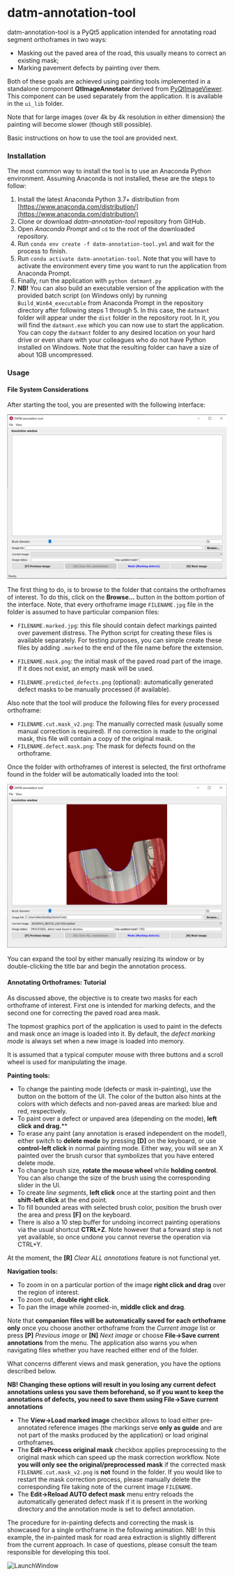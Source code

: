 # datm-annotation-tool
datm-annotation-tool is a PyQt5 application intended for annotating road segment orthoframes in two ways:

* Masking out the paved area of the road, this usually means to correct an existing mask;
* Marking pavement defects by painting over them.

Both of these goals are achieved using painting tools implemented in a standalone component **QtImageAnnotator** derived from [PyQtImageViewer](https://github.com/marcel-goldschen-ohm/PyQtImageViewer). This component can be used separately from the application. It is available in the `ui_lib` folder.

Note that for large images (over 4k by 4k resolution in either dimension) the painting will become slower (though still possible).

Basic instructions on how to use the tool are provided next.

### Installation

The most common way to install the tool is to use an Anaconda Python environment. Assuming Anaconda is not installed, these are the steps to follow:

1. Install the latest Anaconda Python 3.7+ distribution from [https://www.anaconda.com/distribution/](https://www.anaconda.com/distribution/)
2. Clone or download *datm-annotation-tool* repository from GitHub.
3. Open *Anaconda Prompt* and `cd` to the root of the downloaded repository.
4. Run `conda env create -f datm-annotation-tool.yml` and wait for the process to finish.
5. Run `conda activate datm-annotation-tool`. Note that you will have to activate the environment every time you want to run the application from Anaconda Prompt.
6. Finally, run the application with `python datmant.py`
7. **NB!** You can also build an executable version of the application with the provided batch script (on Windows only) by running `Build_Win64_executable` from Anaconda Prompt in the repository directory after following steps 1 through 5. In this case, the `datmant` folder will appear under the  `dist` folder in the repository root. In it, you will find the `datmant.exe` which you can now use to start the application. You can copy the `datmant` folder to any desired location on your hard drive or even share with your colleagues who do not have Python installed on Windows. Note that the resulting folder can have a size of about 1GB uncompressed.

### Usage

#### File System Considerations

After starting the tool, you are presented with the following interface:



![LaunchWindow](.github/img/main_gui_empty.png)



The first thing to do, is to browse to the folder that contains the orthoframes of interest. To do this, click on the **Browse...** button in the bottom portion of the interface. Note, that every orthoframe image `FILENAME.jpg` file in the folder is assumed to have particular companion files:

* `FILENAME.marked.jpg`: this file should contain defect markings painted over pavement distress. The Python script for creating these files is available separately. For testing purposes, you can simple create these files by adding `.marked` to the end of the file name before the extension.
* `FILENAME.mask.png`: the initial mask of the paved road part of the image. If it does not exist, an empty mask will be used.

* `FILENAME.predicted_defects.png` (optional): automatically generated defect masks to be manually processed (if available).

Also note that the tool will produce the following files for every processed orthoframe:

* `FILENAME.cut.mask_v2.png`: The manually corrected mask (usually some manual correction is required). If no correction is made to the original mask, this file will contain a copy of the original mask.
* `FILENAME.defect.mask.png`: The mask for defects found on the orthoframe.

Once the folder with orthoframes of interest is selected, the first orthoframe found in the folder will be automatically loaded into the tool:



![LaunchWindow](.github/img/main_gui.png)



You can expand the tool by either manually resizing its window or by double-clicking the title bar and begin the annotation process.

#### Annotating Orthoframes: Tutorial

As discussed above, the objective is to create two masks for each orthoframe of interest. First one is intended for marking defects, and the second one for correcting the paved road area mask.

The topmost graphics port of the application is used to paint in the defects and mask once an image is loaded into it. By default, the *defect marking mode* is always set when a new image is loaded into memory.

It is assumed that a typical computer mouse with three buttons and a scroll wheel is used for manipulating the image.

**Painting tools:**

* To change the painting mode (defects or mask in-painting), use the button on the bottom of the UI. The color of the button also hints at the colors with which defects and non-paved areas are marked: blue and red, respectively.
* To paint over a defect or unpaved area (depending on the mode), **left click and drag.****
* To erase any paint (any annotation is erased independent on the mode!), either switch to **delete mode** by pressing **[D]** on the keyboard, or use **control-left click** in normal painting mode. Either way, you will see an X painted over the brush cursor that symbolizes that you have entered delete mode.
* To change brush size, **rotate the mouse wheel** while **holding control**. You can also change the size of the brush using the corresponding slider in the UI.
* To create *line segments*, **left click** once at the starting point and then **shift-left click** at the end point.
* To fill bounded areas with selected brush color, position the brush over the area and press **[F]** on the keyboard.
* There is also a 10 step buffer for undoing incorrect painting operations via the usual shortcut **CTRL+Z**. Note however that a forward step is not yet available, so once undone you cannot reverse the operation via CTRL+Y.

At the moment, the **[R]** *Clear ALL annotations* feature is not functional yet.

**Navigation tools:**

* To zoom in on a particular portion of the image **right click and drag** over the region of interest.
* To zoom out, **double right click**.
* To pan the image while zoomed-in, **middle click and drag**.

Note that **companion files will be automatically saved for each orthoframe only** once you choose another orthoframe from the *Current image* list or press **[P]** *Previous image* or **[N]** *Next image* or choose **File→Save current annotations** from the menu. The application also warns you when navigating files whether you have reached either end of the folder.

What concerns different views and mask generation, you have the options described below.

**NB! Changing these options will result in you losing any current defect annotations unless you save them beforehand, so if you want to keep the annotations of defects, you need to save them using File→Save current annotations**

* The **View→Load marked image** checkbox allows to load either pre-annotated reference images (the markings serve **only as guide** and are not part of the masks produced by the application) or load original orthoframes.
* The **Edit→Process original mask** checkbox applies preprocessing to the original mask which can speed up the mask correction workflow. Note **you will only see the original/preprocessed mask** if the corrected mask `FILENAME.cut.mask_v2.png` is **not** found in the folder. If you would like to restart the mask correction process, please manually delete the corresponding file taking note of the current image `FILENAME`.
* The **Edit→Reload AUTO defect mask** menu entry reloads the automatically generated defect mask if it is present in the working directory and the annotation mode is set to defect annotation.

The procedure for in-painting defects and correcting the mask is showcased for a single orthoframe in the following animation. NB! In this example, the in-painted mask for road area extraction is slightly different from the current approach. In case of questions, please consult the team responsible for developing this tool.

![LaunchWindow](.github/img/datmant_usage.gif)
